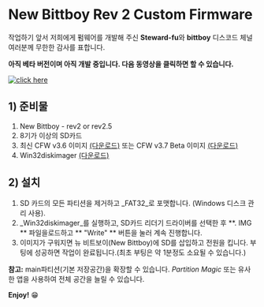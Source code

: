 # New Bittboy Rev 2 Custom Firmware

작업하기 앞서 저희에게 펌웨어를 개발해 주신 **Steward-fu**와 **bittboy** 디스코드 체널 여러분께 무한한 감사를 표합니다.

**아직 베타 버전이며 아직 개발 중입니다. 다음 동영상을 클릭하면 할 수 있습니다.**

[![click here](https://i.imgur.com/H13STVz.png)](https://youtu.be/i62_J6SAN9s)

## 1) 준비물
1. New Bittboy - rev2 or rev2.5
2. 8기가 이상의 SD카드
3. 최신 CFW v3.6 이미지 [(다운로드)](https://drive.google.com/file/d/1cl86owJAbVtHya4XFL9Gna-U1BV-D7TK/view?usp=sharing) 또는 CFW v3.7 Beta 이미지 [(다운로드)](https://drive.google.com/file/d/1BIjYXsaLb-a_qAzs54ivF2NF-XoU9ga8/view?usp=sharing)
4. Win32diskimager [(다운로드)](https://sourceforge.net/projects/win32diskimager)

## 2) 설치
1. SD 카드의 모든 파티션을 제거하고 _FAT32_로 포맷합니다. (Windows 디스크 관리 사용).
2. _Win32diskimager_를 실행하고, SD카드 리더기 드라이버를 선택한 후 **. IMG ** 파일을로드하고 ** "Write" ** 버튼을 눌러 계속 진행합니다.
3. 이미지가 구워지면 뉴 비트보이(New Bittboy)에 SD를 삽입하고 전원을 킵니다. 부팅에 성공하면 작업이 완료됩니다.(최초 부팅은 약 1분정도 소요될 수 있습니다.)

**참고:** main파티션(기본 저장공간)을 확장할 수 있습니다. _Partition Magic_ 또는 유사한 앱을 사용하여 전체 공간을 늘릴 수 있습니다.

**Enjoy!** :grin:
